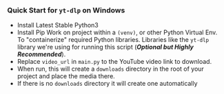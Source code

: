 ### Quick Start for `yt-dlp` on Windows
- Install Latest Stable Python3
- Install Pip
Work on project within a `(venv)`, or other Python Virtual Env. To "containerize" required Python libraries. Libraries like the `yt-dlp` library we're using for running this script (***Optional but Highly Recommended***).
- Replace `video_url` in `main.py` to the YouTube video link to download.
- When run, this will create a `downloads` directory in the root of your project and place the media there.
- If there is no `downloads` directory it will create one automatically
